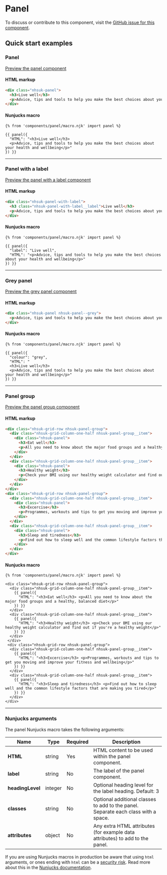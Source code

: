 # Panel

To discuss or contribute to this component, visit the [GitHub issue for this component](https://github.com/nhsuk/nhsuk-frontend/issues/175).

## Quick start examples

### Panel

[Preview the panel component](https://nhsuk.github.io/nhsuk-frontend/components/panel/index.html)

#### HTML markup

```html
<div class="nhsuk-panel">
  <h3>Live well</h3>
  <p>Advice, tips and tools to help you make the best choices about your health and wellbeing</p>
</div>
```

#### Nunjucks macro

```
{% from 'components/panel/macro.njk' import panel %}

{{ panel({
  "HTML": "<h3>Live well</h3>
  <p>Advice, tips and tools to help you make the best choices about your health and wellbeing</p>"
}) }}
```

---

### Panel with a label

[Preview the panel with a label component](https://nhsuk.github.io/nhsuk-frontend/components/panel/panel-with-label.html)

#### HTML markup

```html
<div class="nhsuk-panel-with-label">
  <h3 class="nhsuk-panel-with-label__label">Live well</h3>
  <p>Advice, tips and tools to help you make the best choices about your health and wellbeing</p>
</div>
```

#### Nunjucks macro

```
{% from 'components/panel/macro.njk' import panel %}

{{ panel({
  "label": "Live well",
  "HTML": "<p>Advice, tips and tools to help you make the best choices about your health and wellbeing</p>"
}) }}
```

---

### Grey panel

[Preview the grey panel component](https://nhsuk.github.io/nhsuk-frontend/components/panel/panel-grey.html)

#### HTML markup

```html
<div class="nhsuk-panel nhsuk-panel--grey">
  <p>Advice, tips and tools to help you make the best choices about your health and wellbeing</p>
</div>
```

#### Nunjucks macro

```
{% from 'components/panel/macro.njk' import panel %}

{{ panel({
  "colour": "grey",
  "HTML": "
  <h3>Live well</h3>
  <p>Advice, tips and tools to help you make the best choices about your health and wellbeing</p>"
}) }}
```

---

### Panel group

[Preview the panel group component](https://nhsuk.github.io/nhsuk-frontend/components/panel/panel-group.html)

#### HTML markup

```html
<div class="nhsuk-grid-row nhsuk-panel-group">
  <div class="nhsuk-grid-column-one-half nhsuk-panel-group__item">
    <div class="nhsuk-panel">
      <h3>Eat well</h3>
      <p>All you need to know about the major food groups and a healthy, balanced diet</p>
    </div>
  </div>
  <div class="nhsuk-grid-column-one-half nhsuk-panel-group__item">
    <div class="nhsuk-panel">
      <h3>Healthy weight</h3>
      <p>Check your BMI using our healthy weight calculator and find out if you're a healthy weight</p>
    </div>
  </div>
</div>
<div class="nhsuk-grid-row nhsuk-panel-group">
  <div class="nhsuk-grid-column-one-half nhsuk-panel-group__item">
    <div class="nhsuk-panel">
      <h3>Excercise</h3>
      <p>Programmes, workouts and tips to get you moving and improve your fitness and wellbeing</p>
    </div>
  </div>
  <div class="nhsuk-grid-column-one-half nhsuk-panel-group__item">
    <div class="nhsuk-panel">
      <h3>Sleep and tiredness</h3>
      <p>Find out how to sleep well and the common lifestyle factors that are making you tired</p>
    </div>
  </div>
</div>
```

#### Nunjucks macro

```
{% from 'components/panel/macro.njk' import panel %}

<div class="nhsuk-grid-row nhsuk-panel-group">
  <div class="nhsuk-grid-column-one-half nhsuk-panel-group__item">
    {{ panel({
      "HTML": "<h3>Eat well</h3> <p>All you need to know about the major food groups and a healthy, balanced diet</p>"
    }) }}
  </div>
  <div class="nhsuk-grid-column-one-half nhsuk-panel-group__item">
    {{ panel({
      "HTML": "<h3>Healthy weight</h3> <p>Check your BMI using our healthy weight calculator and find out if you're a healthy weight</p>"
    }) }}
  </div>
 </div>
 <div class="nhsuk-grid-row nhsuk-panel-group">
  <div class="nhsuk-grid-column-one-half nhsuk-panel-group__item">
    {{ panel({
      "HTML": "<h3>Excercise</h3> <p>Programmes, workouts and tips to get you moving and improve your fitness and wellbeing</p>"
    }) }}
  </div>
  <div class="nhsuk-grid-column-one-half nhsuk-panel-group__item">
    {{ panel({
      "HTML": "<h3>Sleep and tiredness</h3> <p>Find out how to sleep well and the common lifestyle factors that are making you tired</p>"
    }) }}
  </div>
</div>
```

---

### Nunjucks arguments

The panel Nunjucks macro takes the following arguments:

| Name                | Type     | Required  | Description  |
| --------------------|----------|-----------|--------------|
| **HTML**            | string   | Yes       | HTML content to be used within the panel component. |
| **label**           | string   | No        | The label of the panel component. |
| **headingLevel**    | integer  | No        | Optional heading level for the label  heading. Default: 3 |
| **classes**         | string   | No        | Optional additional classes to add to the panel. Separate each class with a space. |
| **attributes**      | object   | No        | Any extra HTML attributes (for example data attributes) to add to the panel. |

If you are using Nunjucks macros in production be aware that using `html` arguments, or ones ending with `html` can be a [security risk](https://developer.mozilla.org/en-US/docs/Glossary/Cross-site_scripting). Read more about this in the [Nunjucks documentation](https://mozilla.github.io/nunjucks/api.html#user-defined-templates-warning).
